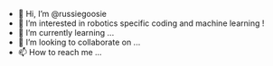 - 👋 Hi, I’m @russiegoosie
- 👀 I’m interested in robotics specific coding and machine learning !
- 🌱 I’m currently learning ...
- 💞️ I’m looking to collaborate on ...
- 📫 How to reach me ...

<!---
russiegoosie/russiegoosie is a ✨ special ✨ repository because its `README.md` (this file) appears on your GitHub profile.
You can click the Preview link to take a look at your changes.
--->
